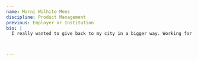 ```yaml
---
name: Marni Wilhite Mees
discipline: Product Management
previous: Employer or Institution
bio: |
  I really wanted to give back to my city in a bigger way. Working for the government was never something that my parents mentioned to me as a career option, it wasn’t until SXSW 2016 when President Obama spoke about how it is our responsibility to give back in whatever capacity we can that suddenly the light bulb went off in my head. I love working in the tech industry, and I spent all my spare time So here I am!



---
```

